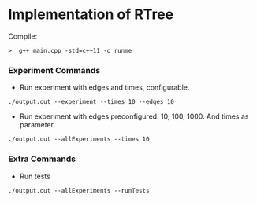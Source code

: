 # **Implementation of RTree**


Compile:
```
>  g++ main.cpp -std=c++11 -o runme
```
### Experiment Commands

- Run experiment with edges and times, configurable.

```
./output.out --experiment --times 10 --edges 10
```

- Run experiment with edges preconfigured: 10, 100, 1000. And times as parameter.

```
./output.out --allExperiments --times 10
```

### Extra Commands

- Run tests

```
./output.out --allExperiments --runTests
```
